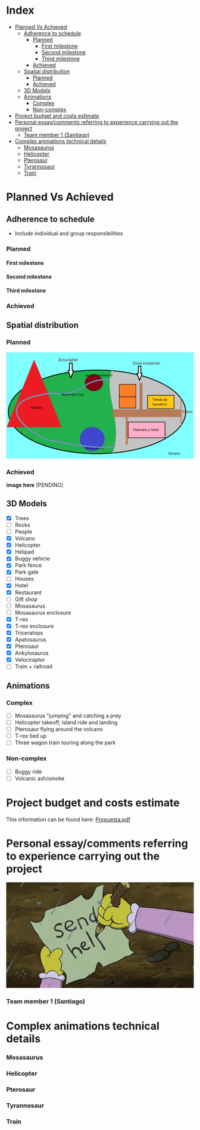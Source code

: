 # Index <!-- omit in toc -->

- [Planned Vs Achieved](#planned-vs-achieved)
  - [Adherence to schedule](#adherence-to-schedule)
    - [Planned](#planned)
      - [First milestone](#first-milestone)
      - [Second milestone](#second-milestone)
      - [Third milestone](#third-milestone)
    - [Achieved](#achieved)
  - [Spatial distribution](#spatial-distribution)
    - [Planned](#planned-1)
    - [Achieved](#achieved-1)
  - [3D Models](#3d-models)
  - [Animations](#animations)
    - [Complex](#complex)
    - [Non-complex](#non-complex)
- [Project budget and costs estimate](#project-budget-and-costs-estimate)
- [Personal essay/comments referring to experience carrying out the project](#personal-essaycomments-referring-to-experience-carrying-out-the-project)
    - [Team member 1 (Santiago)](#team-member-1-santiago)
- [Complex animations technical details](#complex-animations-technical-details)
    - [Mosasaurus](#mosasaurus)
    - [Helicopter](#helicopter)
    - [Pterosaur](#pterosaur)
    - [Tyrannosaur](#tyrannosaur)
    - [Train](#train)

# Planned Vs Achieved

## Adherence to schedule

* Include individual and group responsibilities
### Planned
#### First milestone
#### Second milestone
#### Third milestone

### Achieved


## Spatial distribution
 
### Planned

![Park map](../imgs/UserDocs/map.png)

### Achieved

**image here**  [PENDING]

## 3D Models
- [X] Trees
- [ ] Rocks
- [ ] People
- [X] Volcano
- [X] Helicopter
- [X] Helipad
- [X] Buggy vehicle
- [X] Park fence 
- [X] Park gate 
- [ ] Houses
- [X] Hotel
- [X] Restaurant
- [ ] Gift shop
- [ ] Mosasaurus
- [ ] Mosasaurus enclosure
- [X] T-rex
- [X] T-rex enclosure
- [X] Triceratops
- [X] Apatosaurus
- [X] Pterosaur
- [X] Ankylosaurus
- [X] Velociraptor
- [ ] Train + railroad

## Animations

### Complex
- [ ] Mosasaurus "jumping" and catching a prey
- [ ] Helicopter takeoff, island ride and landing
- [ ] Pterosaur flying around the volcano
- [ ] T-rex tied up
- [ ] Three wagon train touring along the park

### Non-complex
- [ ] Buggy ride
- [ ] Volcanic ash/smoke

# Project budget and costs estimate

This information can be found here: [Propuesta.pdf](Propuesta.pdf)


# Personal essay/comments referring to experience carrying out the project

![Send help plz](../imgs/TechnicalDocs/send-help-help.gif)
### Team member 1 (Santiago)

# Complex animations technical details

### Mosasaurus
### Helicopter

### Pterosaur

### Tyrannosaur

### Train

